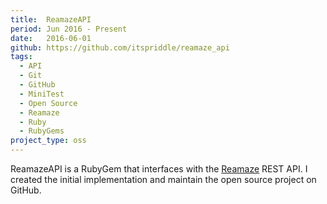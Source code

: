 ```yaml
---
title:  ReamazeAPI
period: Jun 2016 - Present
date:   2016-06-01
github: https://github.com/itspriddle/reamaze_api
tags:
  - API
  - Git
  - GitHub
  - MiniTest
  - Open Source
  - Reamaze
  - Ruby
  - RubyGems
project_type: oss
---
```


ReamazeAPI is a RubyGem that interfaces with the [Reamaze][] REST API. I
created the initial implementation and maintain the open source project on
GitHub.

[Reamaze]: https://www.reamaze.com/
